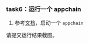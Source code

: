 
### task6：运行一个 appchain

1. 参考[文档](https://protokit.dev/docs/quickstart)，启动一个 `appchain`

请提交运行结果截图。
